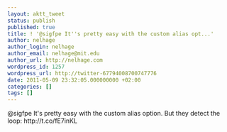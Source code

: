 ```yaml
---
layout: aktt_tweet
status: publish
published: true
title: ! '@sigfpe It''s pretty easy with the custom alias opt...'
author: nelhage
author_login: nelhage
author_email: nelhage@mit.edu
author_url: http://nelhage.com
wordpress_id: 1257
wordpress_url: http://twitter-67794008700747776
date: 2011-05-09 23:32:05.000000000 +02:00
categories: []
tags: []
---
```

@sigfpe It's pretty easy with the custom alias option. But they detect the loop: http:&#47;&#47;t.co&#47;fE7inKL

